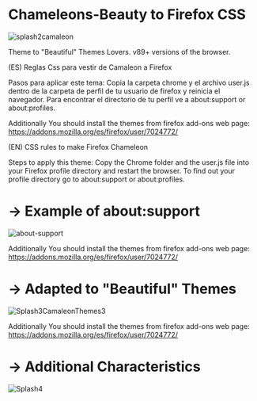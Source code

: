 # Chameleons-Beauty to Firefox CSS

![splash2camaleon](https://user-images.githubusercontent.com/22057609/122129098-3aaf8980-cdfb-11eb-8c1c-b29d32225a90.jpg)

Theme to "Beautiful" Themes Lovers. v89+ versions of the browser.

(ES) Reglas Css para vestir de Camaleon a Firefox

Pasos para aplicar este tema: Copia la carpeta chrome y el archivo user.js dentro de la carpeta de perfil de tu usuario de firefox y reinicia el navegador. Para encontrar el directorio de tu perfil ve a about:support or about:profiles.

Additionally You should install the themes from firefox add-ons web page: https://addons.mozilla.org/es/firefox/user/7024772/

(EN) CSS rules to make Firefox Chameleon

Steps to apply this theme: Copy the Chrome folder and the user.js file into your Firefox profile directory and restart the browser. To find out your profile directory go to about:support or about:profiles.

# -> Example of about:support
![about-support](https://user-images.githubusercontent.com/22057609/120349392-b372f980-c2c3-11eb-904d-b088168fd849.png)

Additionally You should install the themes from firefox add-ons web page: https://addons.mozilla.org/es/firefox/user/7024772/

# -> Adapted to "Beautiful" Themes

![Splash3CamaleonThemes3](https://user-images.githubusercontent.com/22057609/122129403-a85bb580-cdfb-11eb-8699-aaba1ff4d1e4.jpg)

Additionally You should install the themes from firefox add-ons web page: https://addons.mozilla.org/es/firefox/user/7024772/

# -> Additional Characteristics

![Splash4](https://user-images.githubusercontent.com/22057609/122129496-c88b7480-cdfb-11eb-8cfe-9c5e3344fcfb.jpg)
